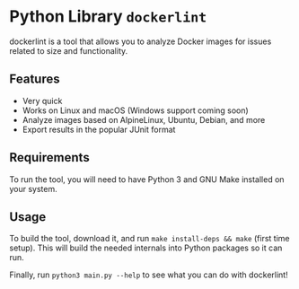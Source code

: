 # Python Library `dockerlint`

dockerlint is a tool that allows you to analyze Docker images for issues related to size and functionality.

## Features

* Very quick
* Works on Linux and macOS (Windows support coming soon)
* Analyze images based on AlpineLinux, Ubuntu, Debian, and more
* Export results in the popular JUnit format

## Requirements

To run the tool, you will need to have Python 3 and GNU Make installed on your system.

## Usage

To build the tool, download it, and run `make install-deps && make` (first time setup).
This will build the needed internals into Python packages so it can run.

Finally, run `python3 main.py --help` to see what you can do with dockerlint!
